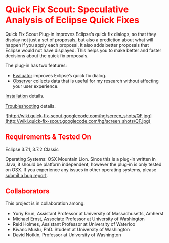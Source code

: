 <h1> <font color='red'> Quick Fix Scout: Speculative Analysis of Eclipse Quick Fixes </font> </h1>

Quick Fix Scout Plug-in improves Eclipse’s quick fix dialogs, so that they display not just a set of proposals, but also a prediction about what will happen if you apply each proposal. It also adds better proposals that Eclipse would not have displayed. This helps you to make better and faster decisions about the quick fix proposals.

The plug-in has two features:
  * [Evaluator](Evaluator.md) improves Eclipse’s quick fix dialog.
  * [Observer](Observer.md) collects data that is useful for my research without affecting your user experience.

[Installation](Installation.md) details.

[Troubleshooting](Troubleshooting.md) details.

![http://wiki.quick-fix-scout.googlecode.com/hg/screen_shots/QF.jpg](http://wiki.quick-fix-scout.googlecode.com/hg/screen_shots/QF.jpg)

<h2> <font color='red'> Requirements & Tested On </font> </h2>

Eclipse 3.7.1, 3.7.2 Classic

Operating Systems: OSX Mountain Lion. Since this is a plug-in written in Java, it should be platform independent, however the plug-in is only tested on OSX. If you experience any issues in other operating systems, please [submit a bug report](https://code.google.com/p/quick-fix-scout/issues/entry).

<h2> <font color='red'> Collaborators </font> </h2>
This project is in collaboration among:

  * Yuriy Brun, Assistant Professor at University of Massachusetts, Amherst
  * Michael Ernst, Associate Professor at University of Washington
  * Reid Holmes, Assistant Professor at University of Waterloo
  * Kivanc Muslu, PhD. Student at University of Washington
  * David Notkin, Professor at University of Washington
